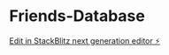 # Friends-Database

[Edit in StackBlitz next generation editor ⚡️](https://stackblitz.com/~/github.com/sejda1/Friends-Database)